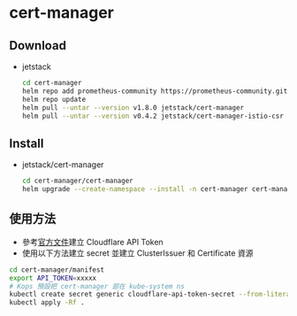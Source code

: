 # cert-manager

<!-- 
## 注意事項

- cert-manager-istio-csr 要在安裝 istio 以前安裝
 -->

## Download

- jetstack

    ```sh
    cd cert-manager
    helm repo add prometheus-community https://prometheus-community.github.io/helm-charts
    helm repo update
    helm pull --untar --version v1.8.0 jetstack/cert-manager
    helm pull --untar --version v0.4.2 jetstack/cert-manager-istio-csr
    ```

## Install

- jetstack/cert-manager

    ```sh
    cd cert-manager/cert-manager
    helm upgrade --create-namespace --install -n cert-manager cert-manager . -f my-values.yaml
    ```
<!-- 
- jetstack/cert-manager-istio-csr

    ```sh
    # https://github.com/istio/istio/pull/38845
    # 如果用 helm 裝 istio 就無解惹
    cd cert-manager/cert-manager
    kubectl create namespace istio-system
    # 產生自簽 ca 憑證
    kubectl apply -f ../manifest/istio.yml
    helm upgrade --create-namespace --install -n cert-manager cert-manager-istio-csr . -f my-values.yaml
    ```

  - 或是引入自己準備好的自簽 ca 憑證

    ```sh
    # Export our cert from the secret it's stored in, and base64 decode to get the PEM data.
    kubectl get -n istio-system secret istio-ca -ogo-template='{{index .data "tls.crt"}}' | base64 -d > ca.pem

    # Out of interest, we can check out what our CA looks like
    openssl x509 -in ca.pem -noout -text

    # Add our CA to a secret
    kubectl create secret generic -n cert-manager istio-root-ca --from-file=ca.pem=ca.pem
    ```
-->

## 使用方法

- 參考[官方文件](https://cert-manager.io/docs/configuration/acme/dns01/cloudflare/)建立 Cloudflare API Token
- 使用以下方法建立 secret 並建立 ClusterIssuer 和 Certificate 資源
  
```sh
cd cert-manager/manifest
export API_TOKEN=xxxxx
# Kops 預設把 cert-manager 部在 kube-system ns
kubectl create secret generic cloudflare-api-token-secret --from-literal="api-token=$API_TOKEN" -n kube-system # -n cert-manager
kubectl apply -Rf .
```
